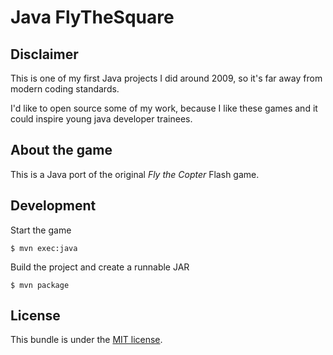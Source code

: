 Java FlyTheSquare
=================

## Disclaimer

This is one of my first Java projects I did around 2009, so it's far away from modern coding standards.

I'd like to open source some of my work, because I like these games and it could inspire young java developer trainees.

## About the game

This is a Java port of the original *Fly the Copter* Flash game.

## Development

Start the game

```
$ mvn exec:java
```

Build the project and create a runnable JAR

```
$ mvn package
```

## License

This bundle is under the [MIT license](LICENSE.md).


